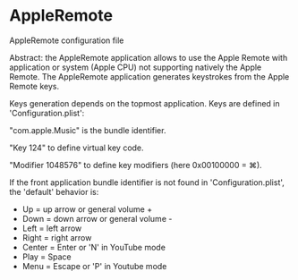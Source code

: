 # AppleRemote
AppleRemote configuration file

Abstract: the AppleRemote application allows to use the Apple Remote with application or system (Apple CPU) not supporting natively the Apple Remote.
The AppleRemote application generates keystrokes from the Apple Remote keys.

Keys generation depends on the topmost application. Keys are defined in 'Configuration.plist':

"com.apple.Music" is the bundle identifier.

"Key 124" to define virtual key code.

"Modifier 1048576" to define key modifiers (here 0x00100000 = ⌘).

If the front application bundle identifier is not found in 'Configuration.plist', the 'default' behavior is:
- Up = up arrow or general volume +
- Down = down arrow or general volume -
- Left = left arrow
- Right = right arrow
- Center = Enter or 'N' in YouTube mode
- Play = Space
- Menu = Escape or 'P' in Youtube mode
